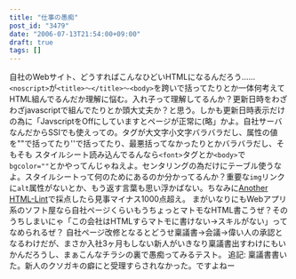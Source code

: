 ```yaml
---
title: "仕事の愚痴"
post_id: "3479"
date: "2006-07-13T21:54:00+09:00"
draft: true
tags: []
---
```



自社のWebサイト、どうすればこんなひどいHTMLになるんだろう……`<noscript>`が`<title>～</title>～<body>`を跨いで括ってたりとか一体何考えてHTML組んでるんだか理解に悩む。入れ子って理解してるんか？更新日時をわざわざjavascriptで組んでたりとか頭大丈夫か？と思う。しかも更新日時表示だけの為に「JavscriptをOffにしていますとページが正常に(略」かよ。自社サーバなんだからSSIでも使えっての。タグが大文字小文字バラバラだし、属性の値を""で括ってたり''で括ってたり、最悪括ってなかったりとかバラバラだし、そもそも スタイルシート読み込んでるんなら`<font>`タグとか`<body>`で`bgcolor=""`とかやってんじゃねえよ。センタリングの為だけにテーブル使うなよ。スタイルシートって何のためにあるのか分かってるんか？重要な`img`リンクに`alt`属性がないとか、もう返す言葉も思い浮かばない。ちなみに[Another HTML-Lint](http://www.htmllint.net/)で採点したら見事マイナス1000点超え。 まがいなりにもWebアプリ系のソフト屋なら自社ページくらいもうちょっとマトモなHTML書こうぜ？そのうちしまいにゃ「この会社はHTMLすらマトモに書けない→スキルがない」ってなめられるぜ？ 自社ページ改修となるとどうせ稟議書→会議→偉い人の承認となるわけだが、まさか入社3ヶ月もしない新人がいきなり稟議書出すわけにもいかんだろうし、まぁこんなチラシの裏で愚痴ってみるテスト。 追記: 稟議書書いた。新人のクソガキの癖にと受理すらされなかった。ですよねー
